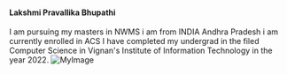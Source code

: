 #### Lakshmi Pravallika Bhupathi ####

I am pursuing my masters in NWMS i am from INDIA Andhra Pradesh i am currently enrolled in ACS 
I have completed my undergrad in the filed Computer Science in Vignan's Institute of Information Technology in the year 2022.
![MyImage](Pravllikaimage.jpg)